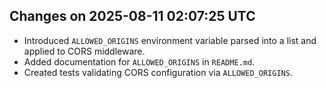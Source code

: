 ## Changes on 2025-08-11 02:07:25 UTC

- Introduced `ALLOWED_ORIGINS` environment variable parsed into a list and applied to CORS middleware.
- Added documentation for `ALLOWED_ORIGINS` in `README.md`.
- Created tests validating CORS configuration via `ALLOWED_ORIGINS`.
